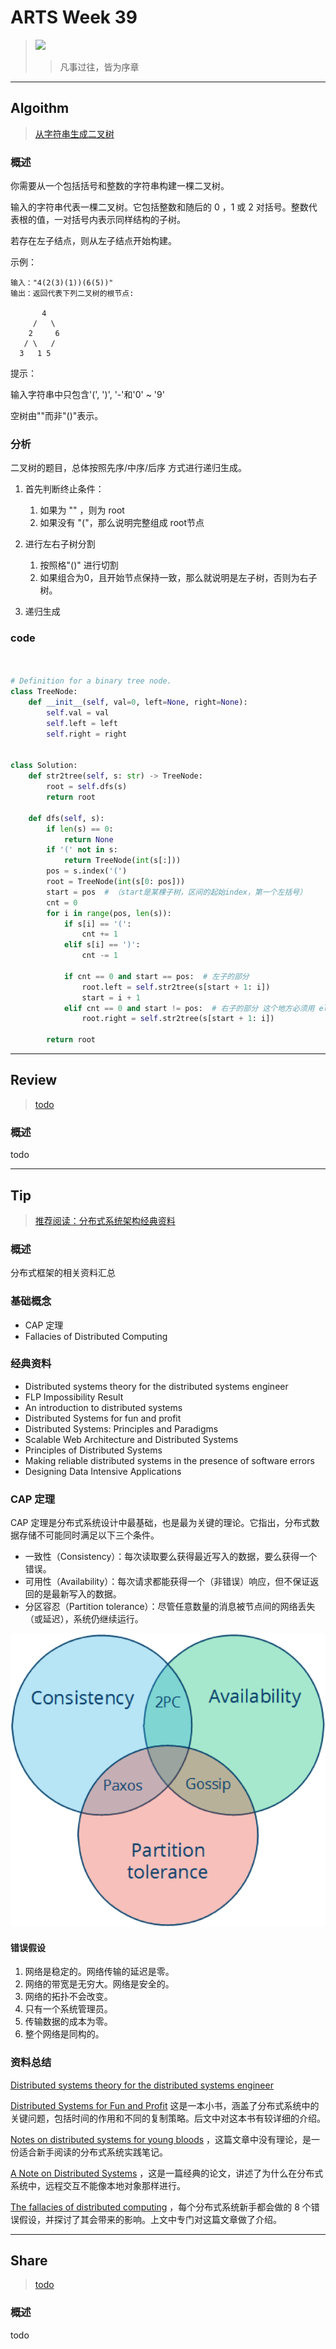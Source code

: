 # ARTS Week 39

> ![](https://github.com/Carmenliukang/ARTS/blob/master/image/39/kristaps-ungurs-bqRUmr144Rc-unsplash.jpg)
>> 凡事过往，皆为序章

***

## Algoithm

> [从字符串生成二叉树](https://leetcode-cn.com/problems/construct-binary-tree-from-string)

### 概述

你需要从一个包括括号和整数的字符串构建一棵二叉树。

输入的字符串代表一棵二叉树。它包括整数和随后的 0 ，1 或 2 对括号。整数代表根的值，一对括号内表示同样结构的子树。

若存在左子结点，则从左子结点开始构建。

示例：

    输入："4(2(3)(1))(6(5))"
    输出：返回代表下列二叉树的根节点:
    
           4
         /   \
        2     6
       / \   /
      3   1 5

提示：

输入字符串中只包含'(', ')', '-'和'0' ~ '9'

空树由""而非"()"表示。

### 分析

二叉树的题目，总体按照先序/中序/后序 方式进行递归生成。

1. 首先判断终止条件：
    1. 如果为 "" ，则为 root
    2. 如果没有 "("，那么说明完整组成 root节点

2. 进行左右子树分割
    1. 按照格"()" 进行切割
    2. 如果组合为0，且开始节点保持一致，那么就说明是左子树，否则为右子树。

3. 递归生成

### code

```python


# Definition for a binary tree node.
class TreeNode:
    def __init__(self, val=0, left=None, right=None):
        self.val = val
        self.left = left
        self.right = right


class Solution:
    def str2tree(self, s: str) -> TreeNode:
        root = self.dfs(s)
        return root

    def dfs(self, s):
        if len(s) == 0:
            return None
        if '(' not in s:
            return TreeNode(int(s[:]))
        pos = s.index('(')
        root = TreeNode(int(s[0: pos]))
        start = pos  # （start是某棵子树，区间的起始index，第一个左括号）
        cnt = 0
        for i in range(pos, len(s)):
            if s[i] == '(':
                cnt += 1
            elif s[i] == ')':
                cnt -= 1

            if cnt == 0 and start == pos:  # 左子的部分
                root.left = self.str2tree(s[start + 1: i])
                start = i + 1
            elif cnt == 0 and start != pos:  # 右子的部分 这个地方必须用 elif!!!!!!
                root.right = self.str2tree(s[start + 1: i])

        return root

```

***

## Review

> [todo](todo)

### 概述

todo

***

## Tip

> [推荐阅读：分布式系统架构经典资料](https://time.geekbang.org/column/article/2080)

### 概述

分布式框架的相关资料汇总

### 基础概念

* CAP 定理
* Fallacies of Distributed Computing

### 经典资料

* Distributed systems theory for the distributed systems engineer
* FLP Impossibility Result
* An introduction to distributed systems
* Distributed Systems for fun and profit
* Distributed Systems: Principles and Paradigms
* Scalable Web Architecture and Distributed Systems
* Principles of Distributed Systems
* Making reliable distributed systems in the presence of software errors
* Designing Data Intensive Applications

### CAP 定理

CAP 定理是分布式系统设计中最基础，也是最为关键的理论。它指出，分布式数据存储不可能同时满足以下三个条件。

* 一致性（Consistency）：每次读取要么获得最近写入的数据，要么获得一个错误。
* 可用性（Availability）：每次请求都能获得一个（非错误）响应，但不保证返回的是最新写入的数据。
* 分区容忍（Partition tolerance）：尽管任意数量的消息被节点间的网络丢失（或延迟），系统仍继续运行。

![](https://github.com/Carmenliukang/ARTS/blob/master/image/39/1.webp)

#### 错误假设

1. 网络是稳定的。网络传输的延迟是零。
2. 网络的带宽是无穷大。网络是安全的。
3. 网络的拓扑不会改变。
4. 只有一个系统管理员。
5. 传输数据的成本为零。
6. 整个网络是同构的。

### 资料总结

[Distributed systems theory for the distributed systems engineer](https://www.the-paper-trail.org/post/2014-08-09-distributed-systems-theory-for-the-distributed-systems-engineer/)

[Distributed Systems for Fun and Profit](http://book.mixu.net/distsys/)
这是一本小书，涵盖了分布式系统中的关键问题，包括时间的作用和不同的复制策略。后文中对这本书有较详细的介绍。

[Notes on distributed systems for young bloods](https://www.somethingsimilar.com/2013/01/14/notes-on-distributed-systems-for-young-bloods/)
，这篇文章中没有理论，是一份适合新手阅读的分布式系统实践笔记。

[A Note on Distributed Systems](http://citeseerx.ist.psu.edu/viewdoc/summary?doi=10.1.1.41.7628)
，这是一篇经典的论文，讲述了为什么在分布式系统中，远程交互不能像本地对象那样进行。

[The fallacies of distributed computing](https://en.wikipedia.org/wiki/Fallacies_of_distributed_computing)
，每个分布式系统新手都会做的 8 个错误假设，并探讨了其会带来的影响。上文中专门对这篇文章做了介绍。


***

## Share

> [todo](todo)

### 概述

todo